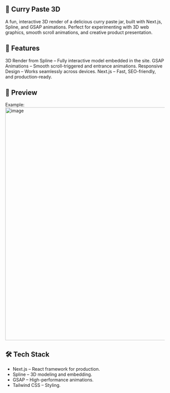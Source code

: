 ## 🥘 Curry Paste 3D
A fun, interactive 3D render of a delicious curry paste jar, built with Next.js, Spline, and GSAP animations.
Perfect for experimenting with 3D web graphics, smooth scroll animations, and creative product presentation.

## 🚀 Features
3D Render from Spline – Fully interactive model embedded in the site.
GSAP Animations – Smooth scroll-triggered and entrance animations.
Responsive Design – Works seamlessly across devices.
Next.js – Fast, SEO-friendly, and production-ready.

## 📸 Preview
Example:
<img width="1344" height="735" alt="image" src="https://github.com/user-attachments/assets/6c33d1f8-46fa-433e-8c76-aa0f73550fb1" />


## 🛠 Tech Stack
- Next.js – React framework for production.
- Spline – 3D modeling and embedding.
- GSAP – High-performance animations.
- Tailwind CSS – Styling.

